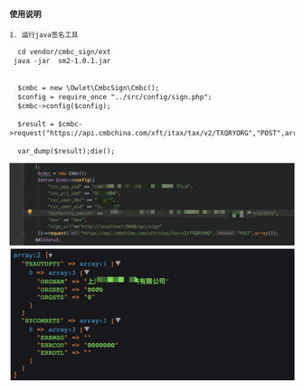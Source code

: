 #### 使用说明
    1. 运行java签名工具
  ```
    cd vendor/cmbc_sign/ext
   java -jar  sm2-1.0.1.jar

    
    $cmbc = new \Owlet\CmbcSign\Cmbc();
    $config = require_once "../src/config/sign.php";
    $cmbc->config($config);
    
    $result = $cmbc->request("https://api.cmbchina.com/xft/itax/tax/v2/TXQRYORG","POST",array());
    
    var_dump($result);die();

  ```

![image](https://github.com/qinxiaogit/cmbc_sign/blob/master/img/1683130412011.jpg)
![image](https://github.com/qinxiaogit/cmbc_sign/blob/master/img/1683130465883.jpg)


